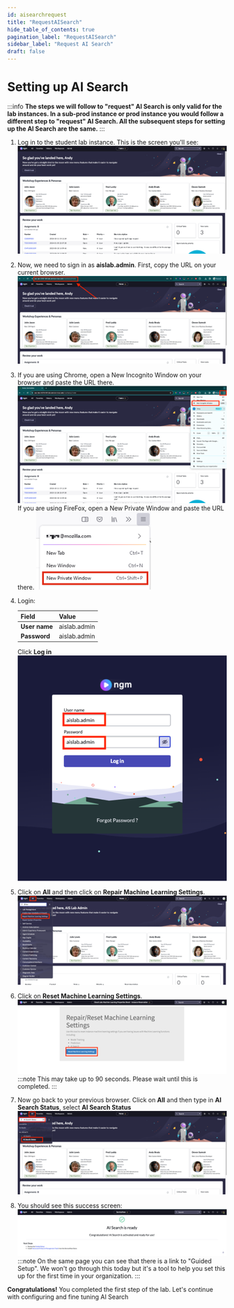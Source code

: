 ```yaml
---
id: aisearchrequest
title: "RequestAISearch"
hide_table_of_contents: true
pagination_label: "RequestAISearch"
sidebar_label: "Request AI Search"
draft: false
---
```


# Setting up AI Search

:::info
**The steps we will follow to "request" AI Search is only valid for the lab instances. In a sub-prod instance or prod instance you would follow a different step to "request" AI Search. All the subsequent steps for setting up the AI Search are the same.**
:::

1. Log in to the student lab instance. This is the screen you'll see:
![](../images/Picture14.png)


2. Now, we need to sign in as **aislab.admin**. First, copy the URL on your current browser. 
![](../images/Picture15.png)

3.  If you are using Chrome, open a New Incognito Window on your browser and paste the URL there.
    ![](../images/Picture1.png)
    If you are using FireFox, open a New Private Window and paste the URL there.
    ![](../images/Picture2.png)


3. Login:

    |Field | Value 
    |---|---
    |**User name** | aislab.admin
    |**Password**| aislab.admin
    
    Click **Log in**
    ![](../images/Picture16.png)


4. Click on **All** and then click on **Repair Machine Learning Settings**.
 ![](../images/Picture17.png)


5. Click on **Reset Machine Learning Settings**.
![](../images/Picture18.png)
:::note
This may take up to 90 seconds. Please wait until this is completed.
:::


6. Now go back to your previous browser. Click on **All** and then type in **AI Search Status**, select **AI Search Status**
![](../images/Picture19.png)


7. You should see this success screen:
![](../images/Picture20.png)
:::note
On the same page you can see that there is a link to "Guided Setup". We won't go through this today but it's a tool to help you set this up for the first time in your organization.
:::


**Congratulations!** You completed the first step of the lab. Let's continue with configuring and fine tuning AI Search